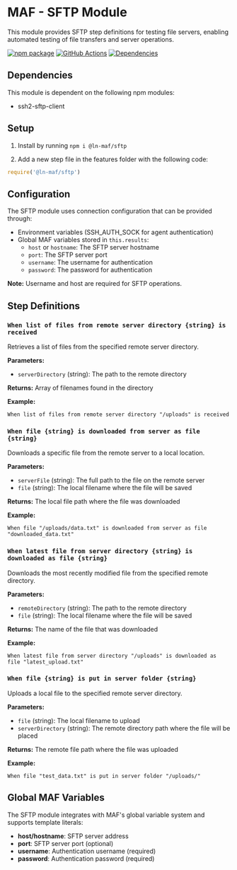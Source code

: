 # MAF - SFTP Module

This module provides SFTP step definitions for testing file servers, enabling automated testing of file transfers and server operations.

[![npm package][npm-image]][npm-url]
[![GitHub Actions](https://github.com/hpcc-systems/MAF/workflows/Build/badge.svg)](https://github.com/hpcc-systems/MAF/actions)
[![Dependencies][dep-image]][dep-url]

## Dependencies

This module is dependent on the following npm modules:

- ssh2-sftp-client

## Setup

1. Install by running `npm i @ln-maf/sftp`

2. Add a new step file in the features folder with the following code:

```js
require('@ln-maf/sftp')
```

## Configuration

The SFTP module uses connection configuration that can be provided through:

- Environment variables (SSH_AUTH_SOCK for agent authentication)
- Global MAF variables stored in `this.results`:
  - `host` or `hostname`: The SFTP server hostname
  - `port`: The SFTP server port
  - `username`: The username for authentication
  - `password`: The password for authentication

**Note:** Username and host are required for SFTP operations.

## Step Definitions

### `When list of files from remote server directory {string} is received`

Retrieves a list of files from the specified remote server directory.

**Parameters:**

- `serverDirectory` (string): The path to the remote directory

**Returns:** Array of filenames found in the directory

**Example:**

```gherkin
When list of files from remote server directory "/uploads" is received
```

### `When file {string} is downloaded from server as file {string}`

Downloads a specific file from the remote server to a local location.

**Parameters:**

- `serverFile` (string): The full path to the file on the remote server
- `file` (string): The local filename where the file will be saved

**Returns:** The local file path where the file was downloaded

**Example:**

```gherkin
When file "/uploads/data.txt" is downloaded from server as file "downloaded_data.txt"
```

### `When latest file from server directory {string} is downloaded as file {string}`

Downloads the most recently modified file from the specified remote directory.

**Parameters:**

- `remoteDirectory` (string): The path to the remote directory
- `file` (string): The local filename where the file will be saved

**Returns:** The name of the file that was downloaded

**Example:**

```gherkin
When latest file from server directory "/uploads" is downloaded as file "latest_upload.txt"
```

### `When file {string} is put in server folder {string}`

Uploads a local file to the specified remote server directory.

**Parameters:**

- `file` (string): The local filename to upload
- `serverDirectory` (string): The remote directory path where the file will be placed

**Returns:** The remote file path where the file was uploaded

**Example:**

```gherkin
When file "test_data.txt" is put in server folder "/uploads/"
```

## Global MAF Variables

The SFTP module integrates with MAF's global variable system and supports template literals:

- **host/hostname**: SFTP server address
- **port**: SFTP server port (optional)
- **username**: Authentication username (required)
- **password**: Authentication password (required)

[npm-image]:https://img.shields.io/npm/v/@ln-maf/sftp.svg
[npm-url]:https://www.npmjs.com/package/@ln-maf/sftp
[dep-image]:https://david-dm.org/hpcc-systems/MAF.svg?path=packages%2Fsftp
[dep-url]:https://david-dm.org/hpcc-systems/MAF?path=packages%2Fsftp
